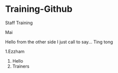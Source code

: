 # Training-Github
Staff Training

Mai

Hello from the other side
I just call to say...
Ting tong


1.Ezzham

1. Hello
2. Trainers

